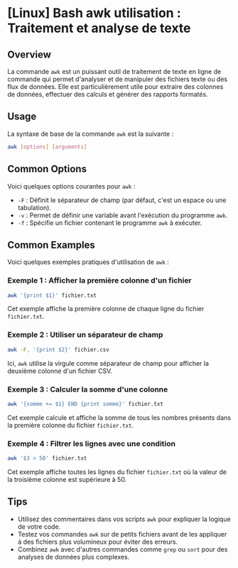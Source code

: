 # [Linux] Bash awk utilisation : Traitement et analyse de texte

## Overview
La commande `awk` est un puissant outil de traitement de texte en ligne de commande qui permet d'analyser et de manipuler des fichiers texte ou des flux de données. Elle est particulièrement utile pour extraire des colonnes de données, effectuer des calculs et générer des rapports formatés.

## Usage
La syntaxe de base de la commande `awk` est la suivante :

```bash
awk [options] [arguments]
```

## Common Options
Voici quelques options courantes pour `awk` :

- `-F` : Définit le séparateur de champ (par défaut, c'est un espace ou une tabulation).
- `-v` : Permet de définir une variable avant l'exécution du programme `awk`.
- `-f` : Spécifie un fichier contenant le programme `awk` à exécuter.

## Common Examples
Voici quelques exemples pratiques d'utilisation de `awk` :

### Exemple 1 : Afficher la première colonne d'un fichier
```bash
awk '{print $1}' fichier.txt
```
Cet exemple affiche la première colonne de chaque ligne du fichier `fichier.txt`.

### Exemple 2 : Utiliser un séparateur de champ
```bash
awk -F, '{print $2}' fichier.csv
```
Ici, `awk` utilise la virgule comme séparateur de champ pour afficher la deuxième colonne d'un fichier CSV.

### Exemple 3 : Calculer la somme d'une colonne
```bash
awk '{somme += $1} END {print somme}' fichier.txt
```
Cet exemple calcule et affiche la somme de tous les nombres présents dans la première colonne du fichier `fichier.txt`.

### Exemple 4 : Filtrer les lignes avec une condition
```bash
awk '$3 > 50' fichier.txt
```
Cet exemple affiche toutes les lignes du fichier `fichier.txt` où la valeur de la troisième colonne est supérieure à 50.

## Tips
- Utilisez des commentaires dans vos scripts `awk` pour expliquer la logique de votre code.
- Testez vos commandes `awk` sur de petits fichiers avant de les appliquer à des fichiers plus volumineux pour éviter des erreurs.
- Combinez `awk` avec d'autres commandes comme `grep` ou `sort` pour des analyses de données plus complexes.